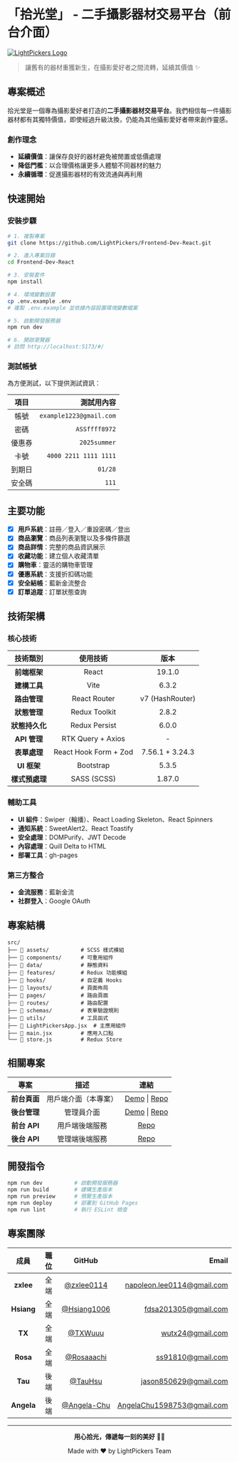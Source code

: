 # 「拾光堂」 - 二手攝影器材交易平台（前台介面）

[![LightPickers Logo](https://raw.githubusercontent.com/LightPickers/Frontend-Dev-React/refs/heads/feature/header/public/homepage/banner/banner-2-lg.png)](https://lightpickers.github.io/Frontend-Dev-React/#/)

> 讓舊有的器材重獲新生，在攝影愛好者之間流轉，延續其價值 ✨

## 專案概述

拾光堂是一個專為攝影愛好者打造的**二手攝影器材交易平台**。我們相信每一件攝影器材都有其獨特價值，即使經過升級汰換，仍能為其他攝影愛好者帶來創作靈感。

### 創作理念

- **延續價值**：讓保存良好的器材避免被閒置或低價處理
- **降低門檻**：以合理價格讓更多人體驗不同器材的魅力
- **永續循環**：促進攝影器材的有效流通與再利用

## 快速開始

### 安裝步驟

```bash
# 1. 複製專案
git clone https://github.com/LightPickers/Frontend-Dev-React.git

# 2. 進入專案目錄
cd Frontend-Dev-React

# 3. 安裝套件
npm install

# 4. 環境變數設置
cp .env.example .env
# 複製 .env.example 並依據內容設置環境變數檔案

# 5. 啟動開發服務器
npm run dev

# 6. 開啟瀏覽器
# 訪問 http://localhost:5173/#/
```

### 測試帳號

為方便測試，以下提供測試資訊：

|  項目  |              測試用內容 |
| :----: | ----------------------: |
|  帳號  | `example1223@gmail.com` |
|  密碼  |           `ASSffff8972` |
| 優惠券 |            `2025summer` |
|  卡號  |   `4000 2211 1111 1111` |
| 到期日 |                 `01/28` |
| 安全碼 |                   `111` |

## 主要功能

- [x] **用戶系統**：註冊／登入／重設密碼／登出
- [x] **商品瀏覽**：商品列表瀏覽以及多條件篩選
- [x] **商品詳情**：完整的商品資訊展示
- [x] **收藏功能**：建立個人收藏清單
- [x] **購物車**：靈活的購物車管理
- [x] **優惠系統**：支援折扣碼功能
- [x] **安全結帳**：藍新金流整合
- [x] **訂單追蹤**：訂單狀態查詢

## 技術架構

### 核心技術

|    技術類別    |       使用技術        |      版本       |
| :------------: | :-------------------: | :-------------: |
|  **前端框架**  |         React         |     19.1.0      |
|  **建構工具**  |         Vite          |      6.3.2      |
|  **路由管理**  |     React Router      | v7 (HashRouter) |
|  **狀態管理**  |     Redux Toolkit     |      2.8.2      |
| **狀態持久化** |     Redux Persist     |      6.0.0      |
|  **API 管理**  |   RTK Query + Axios   |        -        |
|  **表單處理**  | React Hook Form + Zod | 7.56.1 + 3.24.3 |
|  **UI 框架**   |       Bootstrap       |      5.3.5      |
| **樣式預處理** |      SASS (SCSS)      |     1.87.0      |

### 輔助工具

- **UI 組件**：Swiper（輪播）、React Loading Skeleton、React Spinners
- **通知系統**：SweetAlert2、React Toastify
- **安全處理**：DOMPurify、JWT Decode
- **內容處理**：Quill Delta to HTML
- **部署工具**：gh-pages

### 第三方整合

- **金流服務**：藍新金流
- **社群登入**：Google OAuth

## 專案結構

```
src/
├── 📁 assets/          # SCSS 樣式模組
├── 📁 components/      # 可重用組件
├── 📁 data/            # 靜態資料
├── 📁 features/        # Redux 功能模組
├── 📁 hooks/           # 自定義 Hooks
├── 📁 layouts/         # 頁面佈局
├── 📁 pages/           # 路由頁面
├── 📁 routes/          # 路由配置
├── 📁 schemas/         # 表單驗證規則
├── 📁 utils/           # 工具函式
├── 📄 LightPickersApp.jsx  # 主應用組件
├── 📄 main.jsx         # 應用入口點
└── 📄 store.js         # Redux Store
```

## 相關專案

|     專案     |         描述         |                                                            連結                                                            |
| :----------: | :------------------: | :------------------------------------------------------------------------------------------------------------------------: |
| **前台頁面** | 用戶端介面（本專案） | [Demo](https://lightpickers.github.io/Frontend-Dev-React/#/) \| [Repo](https://github.com/LightPickers/Frontend-Dev-React) |
| **後台管理** |      管理員介面      |   [Demo](https://lightpickers.github.io/Manage-Dev-React/#/) \| [Repo](https://github.com/LightPickers/Manage-Dev-React)   |
| **前台 API** |    用戶端後端服務    |                                [Repo](https://github.com/LightPickers/Frontend-Dev-Nodejs)                                 |
| **後台 API** |    管理端後端服務    |                                 [Repo](https://github.com/LightPickers/Manage-Dev-Nodejs)                                  |

## 開發指令

```bash
npm run dev          # 啟動開發服務器
npm run build        # 建構生產版本
npm run preview      # 預覽生產版本
npm run deploy       # 部署到 GitHub Pages
npm run lint         # 執行 ESLint 檢查
```

## 專案團隊

|    成員    | 職位 |                    GitHub                    |                      Email |
| :--------: | :--: | :------------------------------------------: | -------------------------: |
| **zxlee**  | 全端 |  [@zxlee0114](https://github.com/zxlee0114)  | napoleon.lee0114@gmail.com |
| **Hsiang** | 全端 | [@Hsiang1006](https://github.com/Hsiang1006) |       fdsa201305@gmail.com |
|   **TX**   | 全端 |     [@TXWuuu](https://github.com/TXWuuu)     |           wutx24@gmail.com |
|  **Rosa**  | 全端 |  [@Rosaaachi](https://github.com/Rosaaachi)  |          ss91810@gmail.com |
|  **Tau**   | 後端 |     [@TauHsu](https://github.com/TauHsu)     |      jason850629@gmail.com |
| **Angela** | 後端 | [@Angela-Chu](https://github.com/Angela-Chu) | AngelaChu1598753@gmail.com |

---

<div align="center">

**用心拾光，傳遞每一刻的美好** 📸✨

Made with ❤️ by LightPickers Team

</div>
